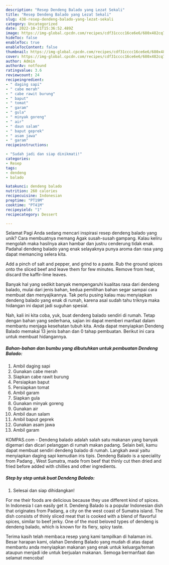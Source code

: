 ```yaml
---
description: "Resep Dendeng Balado yang Lezat Sekali"
title: "Resep Dendeng Balado yang Lezat Sekali"
slug: 438-resep-dendeng-balado-yang-lezat-sekali
category: Uncategorized
date: 2022-10-21T15:36:52.489Z
image: https://img-global.cpcdn.com/recipes/cdf31cccc16ce6e6/680x482cq70/dendeng-balado-foto-resep-utama.jpg
hideToc: false
enableToc: true
enableTocContent: false
thumbnail: https://img-global.cpcdn.com/recipes/cdf31cccc16ce6e6/680x482cq70/dendeng-balado-foto-resep-utama.jpg
cover: https://img-global.cpcdn.com/recipes/cdf31cccc16ce6e6/680x482cq70/dendeng-balado-foto-resep-utama.jpg
author: Admin
authorAv: notfound
ratingvalue: 3.6
reviewcount: 24
recipeingredient:
- " daging sapi"
- " cabe merah"
- " cabe rawit burung"
- " baput"
- " tomat"
- " garam"
- " gula"
- " minyak goreng"
- " air"
- " daun salam"
- " baput geprek"
- " asam jawa"
- " garam"
recipeinstructions:

- "Sudah jadi dan siap dinikmati!"
categories:
- Resep
tags:
- dendeng
- balado

katakunci: dendeng balado 
nutrition: 260 calories
recipecuisine: Indonesian
preptime: "PT19M"
cooktime: "PT41M"
recipeyield: "1"
recipecategory: Dessert

---
```



Selamat Pagi Anda sedang mencari inspirasi resep dendeng balado yang unik? Cara membuatnya memang Agak susah-susah gampang. Kalau keliru mengolah maka hasilnya akan hambar dan justru cenderung tidak enak. Padahal dendeng balado yang enak selayaknya punya aroma dan rasa yang dapat memancing selera kita.


Add a pinch of salt and pepper, and grind to a paste. Rub the ground spices onto the sliced beef and leave them for few minutes. Remove from heat, discard the kaffir-lime leaves.

Banyak hal yang sedikit banyak mempengaruhi kualitas rasa dari dendeng balado, mulai dari jenis bahan, kedua pemilihan bahan segar sampai cara membuat dan menyajikannya. Tak perlu pusing kalau mau menyiapkan dendeng balado yang enak di rumah, karena asal sudah tahu triknya maka hidangan ini dapat jadi suguhan spesial.


Nah, kali ini kita coba, yuk, buat dendeng balado sendiri di rumah. Tetap dengan bahan yang sederhana, sajian ini dapat memberi manfaat dalam membantu menjaga kesehatan tubuh kita. Anda dapat menyiapkan Dendeng Balado memakai 13 jenis bahan dan 0 tahap pembuatan. Berikut ini cara untuk membuat hidangannya.

<!--inarticleads1-->

##### Bahan-bahan dan bumbu yang dibutuhkan untuk pembuatan Dendeng Balado:

1. Ambil  daging sapi
1. Gunakan  cabe merah
1. Siapkan  cabe rawit burung
1. Persiapkan  baput
1. Persiapkan  tomat
1. Ambil  garam
1. Siapkan  gula
1. Gunakan  minyak goreng
1. Gunakan  air
1. Ambil  daun salam
1. Ambil  baput geprek
1. Gunakan  asam jawa
1. Ambil  garam


KOMPAS.com - Dendeng balado adalah salah satu makanan yang banyak digemari dan dicari pelanggan di rumah makan padang. Selain beli, kamu dapat membuat sendiri dendeng balado di rumah. Langkah awal yaitu menyiapkan daging sapi kemudian iris tipis. Dendeng Balado is a speciality from Padang , West Sumatra, made from beef that thinly cut then dried and fried before added with chillies and other ingredients. 

<!--inarticleads2-->

##### Step by step untuk buat Dendeng Balado:


1. Selesai dan siap dihidangkan!

For me their foods are delicious because they use different kind of spices. In Indonesia I can easily get it. Dendeng Balado is a popular Indonesian dish that originates from Padang, a city on the west coast of Sumatra island. The dish consists of thinly sliced meat that is cooked with a blend of flavorful spices, similar to beef jerky. One of the most beloved types of dendeng is dendeng balado, which is known for its fiery, spicy taste. 

Terima kasih telah membaca resep yang kami tampilkan di halaman ini. Besar harapan kami, olahan Dendeng Balado yang mudah di atas dapat membantu anda menyiapkan makanan yang enak untuk keluarga/teman ataupun menjadi ide untuk berjualan makanan. Semoga bermanfaat dan selamat mencoba!
